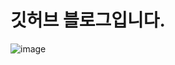# 깃허브 블로그입니다.
![image](https://user-images.githubusercontent.com/49021626/147408242-6e85135c-fbd9-4007-ad7b-7f39cb758fbf.png)
